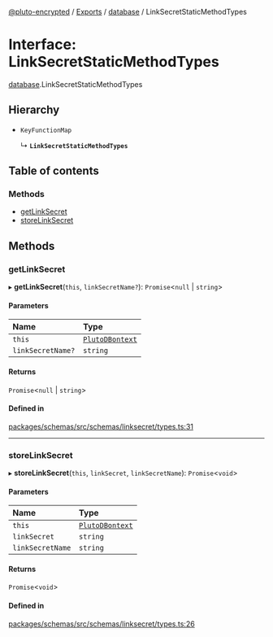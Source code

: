 [@pluto-encrypted](../README.md) / [Exports](../modules.md) / [database](../modules/database-1.md) / LinkSecretStaticMethodTypes

# Interface: LinkSecretStaticMethodTypes

[database](../modules/database-1.md).LinkSecretStaticMethodTypes

## Hierarchy

- `KeyFunctionMap`

  ↳ **`LinkSecretStaticMethodTypes`**

## Table of contents

### Methods

- [getLinkSecret](database-1.LinkSecretStaticMethodTypes.md#getlinksecret)
- [storeLinkSecret](database-1.LinkSecretStaticMethodTypes.md#storelinksecret)

## Methods

### getLinkSecret

▸ **getLinkSecret**(`this`, `linkSecretName?`): `Promise`\<``null`` \| `string`\>

#### Parameters

| Name | Type |
| :------ | :------ |
| `this` | [`PlutoDBontext`](../modules/database-1.md#plutodbontext) |
| `linkSecretName?` | `string` |

#### Returns

`Promise`\<``null`` \| `string`\>

#### Defined in

[packages/schemas/src/schemas/linksecret/types.ts:31](https://github.com/atala-community-projects/pluto-encrypted/blob/eabdd0c/packages/schemas/src/schemas/linksecret/types.ts#L31)

___

### storeLinkSecret

▸ **storeLinkSecret**(`this`, `linkSecret`, `linkSecretName`): `Promise`\<`void`\>

#### Parameters

| Name | Type |
| :------ | :------ |
| `this` | [`PlutoDBontext`](../modules/database-1.md#plutodbontext) |
| `linkSecret` | `string` |
| `linkSecretName` | `string` |

#### Returns

`Promise`\<`void`\>

#### Defined in

[packages/schemas/src/schemas/linksecret/types.ts:26](https://github.com/atala-community-projects/pluto-encrypted/blob/eabdd0c/packages/schemas/src/schemas/linksecret/types.ts#L26)
